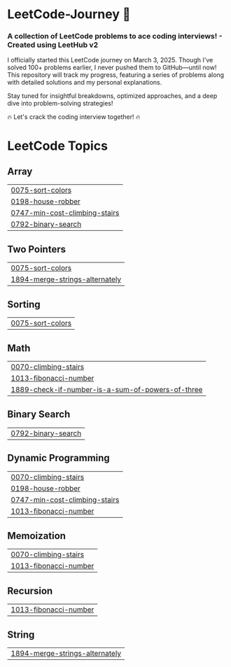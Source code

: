 # LeetCode-Journey 🚀
<h3>A collection of LeetCode problems to ace coding interviews! - Created using LeetHub v2</h3>

I officially started this LeetCode journey on March 3, 2025. Though I've solved 100+ problems earlier, I never pushed them to GitHub—until now! This repository will track my progress, featuring a series of problems along with detailed solutions and my personal explanations.

Stay tuned for insightful breakdowns, optimized approaches, and a deep dive into problem-solving strategies!

🔥 Let's crack the coding interview together! 🔥

<!---LeetCode Topics Start-->
# LeetCode Topics
## Array
|  |
| ------- |
| [0075-sort-colors](https://github.com/mukulchauuhan/LeetCode-Journey/tree/master/0075-sort-colors) |
| [0198-house-robber](https://github.com/mukulchauuhan/LeetCode-Journey/tree/master/0198-house-robber) |
| [0747-min-cost-climbing-stairs](https://github.com/mukulchauuhan/LeetCode-Journey/tree/master/0747-min-cost-climbing-stairs) |
| [0792-binary-search](https://github.com/mukulchauuhan/LeetCode-Journey/tree/master/0792-binary-search) |
## Two Pointers
|  |
| ------- |
| [0075-sort-colors](https://github.com/mukulchauuhan/LeetCode-Journey/tree/master/0075-sort-colors) |
| [1894-merge-strings-alternately](https://github.com/mukulchauuhan/LeetCode-Journey/tree/master/1894-merge-strings-alternately) |
## Sorting
|  |
| ------- |
| [0075-sort-colors](https://github.com/mukulchauuhan/LeetCode-Journey/tree/master/0075-sort-colors) |
## Math
|  |
| ------- |
| [0070-climbing-stairs](https://github.com/mukulchauuhan/LeetCode-Journey/tree/master/0070-climbing-stairs) |
| [1013-fibonacci-number](https://github.com/mukulchauuhan/LeetCode-Journey/tree/master/1013-fibonacci-number) |
| [1889-check-if-number-is-a-sum-of-powers-of-three](https://github.com/mukulchauuhan/LeetCode-Journey/tree/master/1889-check-if-number-is-a-sum-of-powers-of-three) |
## Binary Search
|  |
| ------- |
| [0792-binary-search](https://github.com/mukulchauuhan/LeetCode-Journey/tree/master/0792-binary-search) |
## Dynamic Programming
|  |
| ------- |
| [0070-climbing-stairs](https://github.com/mukulchauuhan/LeetCode-Journey/tree/master/0070-climbing-stairs) |
| [0198-house-robber](https://github.com/mukulchauuhan/LeetCode-Journey/tree/master/0198-house-robber) |
| [0747-min-cost-climbing-stairs](https://github.com/mukulchauuhan/LeetCode-Journey/tree/master/0747-min-cost-climbing-stairs) |
| [1013-fibonacci-number](https://github.com/mukulchauuhan/LeetCode-Journey/tree/master/1013-fibonacci-number) |
## Memoization
|  |
| ------- |
| [0070-climbing-stairs](https://github.com/mukulchauuhan/LeetCode-Journey/tree/master/0070-climbing-stairs) |
| [1013-fibonacci-number](https://github.com/mukulchauuhan/LeetCode-Journey/tree/master/1013-fibonacci-number) |
## Recursion
|  |
| ------- |
| [1013-fibonacci-number](https://github.com/mukulchauuhan/LeetCode-Journey/tree/master/1013-fibonacci-number) |
## String
|  |
| ------- |
| [1894-merge-strings-alternately](https://github.com/mukulchauuhan/LeetCode-Journey/tree/master/1894-merge-strings-alternately) |
<!---LeetCode Topics End-->